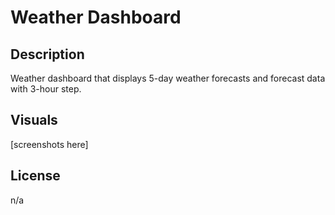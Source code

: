 # Weather Dashboard

## Description
Weather dashboard that displays 5-day weather forecasts and forecast data with 3-hour step.

## Visuals

[screenshots here]

## License
n/a